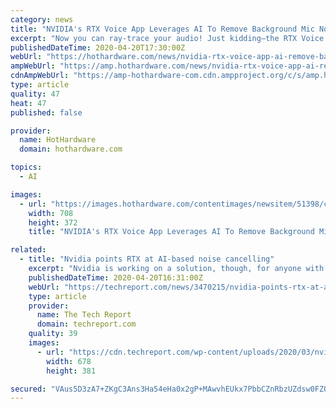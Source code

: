 ```yaml
---
category: news
title: "NVIDIA's RTX Voice App Leverages AI To Remove Background Mic Noise, Here's How To Enable It"
excerpt: "Now you can ray-trace your audio! Just kidding—the RTX Voice app does not actually ray-trace anything, but it does leverage the AI capabilities of Turing to suppress background noise from your broadcasts. \"NVIDIA RTX Voice is a new plugin that leverages NVIDIA RTX GPUs and their AI capabilities to remove distracting background noise from your ..."
publishedDateTime: 2020-04-20T17:30:00Z
webUrl: "https://hothardware.com/news/nvidia-rtx-voice-app-ai-remove-background-mic-noise"
ampWebUrl: "https://amp.hothardware.com/news/nvidia-rtx-voice-app-ai-remove-background-mic-noise"
cdnAmpWebUrl: "https://amp-hothardware-com.cdn.ampproject.org/c/s/amp.hothardware.com/news/nvidia-rtx-voice-app-ai-remove-background-mic-noise"
type: article
quality: 47
heat: 47
published: false

provider:
  name: HotHardware
  domain: hothardware.com

topics:
  - AI

images:
  - url: "https://images.hothardware.com/contentimages/newsitem/51398/content/Nvidia_RTX_Voice_App.jpg"
    width: 708
    height: 372
    title: "NVIDIA's RTX Voice App Leverages AI To Remove Background Mic Noise, Here's How To Enable It"

related:
  - title: "Nvidia points RTX at AI-based noise cancelling"
    excerpt: "Nvidia is working on a solution, though, for anyone with an RTX GPU, called RTX Voice. Nvidia has released a new software plugin called Nvidia RTX Voice; it uses Nvidia RTX GPUs and the AI capabilities they offer to remove background noise from voice chat. Nvidia RTX Voice is beta software available for download from Nvidia right now at the ..."
    publishedDateTime: 2020-04-20T16:31:00Z
    webUrl: "https://techreport.com/news/3470215/nvidia-points-rtx-at-ai-based-noise-cancelling/"
    type: article
    provider:
      name: The Tech Report
      domain: techreport.com
    quality: 39
    images:
      - url: "https://cdn.techreport.com/wp-content/uploads/2020/03/nvidia-logo-gtc-canceled.jpg"
        width: 678
        height: 381

secured: "VAus5D3zA7+ZKgC3Ans3Ha54eHa0x2gP+MAwvhEUkx7PbbCZnRbzUZdsw0FZOkvoo3leabwml9IxtvEUchCJreVyRvsLRaFqiSdLzHlUOTM8GoFIay220BuL8Bxkqe0t/Bz84M97aXhk03UtjftTTtr+nfKx/8rEzZX2a2yfiWTCz3PIYigODnv5gZKopOPAP0Vgygg63/jOcb/RwSYbO9RYn9ugzt3DJDl4d2gdNC3m2FNbvTkiGARLuZTThrTg+gnJw375+rjGvKsrG+ydGGRUXEi9i3x6OxoVDTKTK4IFJYMV+4xRYTcINK64L2yq;qGGvIV2A5IqlCFi4PbDKOQ=="
---
```


